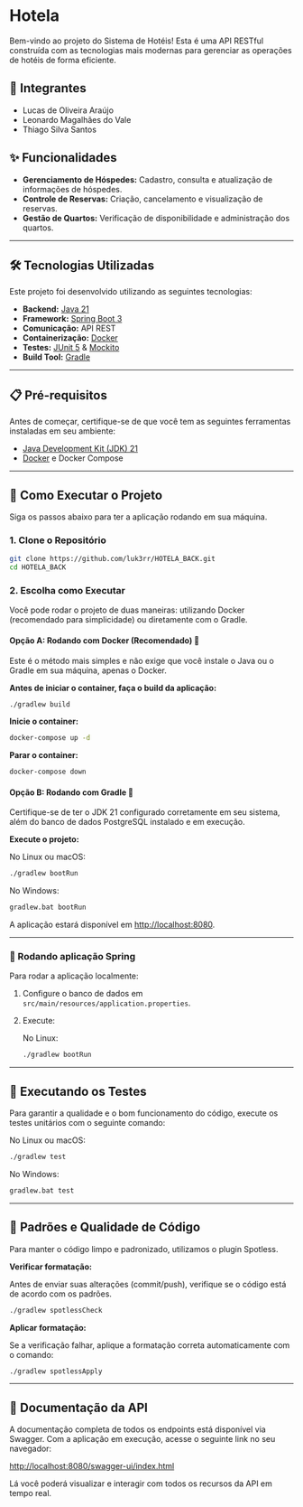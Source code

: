 # Hotela

Bem-vindo ao projeto do Sistema de Hotéis! Esta é uma API RESTful construída com as tecnologias mais modernas para gerenciar as operações de hotéis de forma eficiente.

## 👥 Integrantes
- Lucas de Oliveira Araújo
- Leonardo Magalhães do Vale
- Thiago Silva Santos

## ✨ Funcionalidades

* **Gerenciamento de Hóspedes:** Cadastro, consulta e atualização de informações de hóspedes.
* **Controle de Reservas:** Criação, cancelamento e visualização de reservas.
* **Gestão de Quartos:** Verificação de disponibilidade e administração dos quartos.

---

## 🛠️ Tecnologias Utilizadas

Este projeto foi desenvolvido utilizando as seguintes tecnologias:

* **Backend:** [Java 21](https://www.oracle.com/java/technologies/javase/jdk21-archive-downloads.html)
* **Framework:** [Spring Boot 3](https://spring.io/projects/spring-boot)
* **Comunicação:** API REST
* **Containerização:** [Docker](https://www.docker.com/)
* **Testes:** [JUnit 5](https://junit.org/junit5/) & [Mockito](https://site.mockito.org/)
* **Build Tool:** [Gradle](https://gradle.org/)

---

## 📋 Pré-requisitos

Antes de começar, certifique-se de que você tem as seguintes ferramentas instaladas em seu ambiente:

* [Java Development Kit (JDK) 21](https://www.oracle.com/java/technologies/javase/jdk21-archive-downloads.html)
* [Docker](https://www.docker.com/products/docker-desktop/) e Docker Compose

---

## 🚀 Como Executar o Projeto

Siga os passos abaixo para ter a aplicação rodando em sua máquina.

### 1. Clone o Repositório

```bash
git clone https://github.com/luk3rr/HOTELA_BACK.git
cd HOTELA_BACK
```

### 2. Escolha como Executar

Você pode rodar o projeto de duas maneiras: utilizando Docker (recomendado para simplicidade) ou diretamente com o Gradle.

#### Opção A: Rodando com Docker (Recomendado) 🐳

Este é o método mais simples e não exige que você instale o Java ou o Gradle em sua máquina, apenas o Docker.

**Antes de iniciar o container, faça o build da aplicação:**

```bash
./gradlew build
```

**Inicie o container:**

```bash
docker-compose up -d
```

**Parar o container:**

```bash
docker-compose down
```

#### Opção B: Rodando com Gradle 🐘

Certifique-se de ter o JDK 21 configurado corretamente em seu sistema, além do banco de dados PostgreSQL instalado e em execução.

**Execute o projeto:**

No Linux ou macOS:

```bash
./gradlew bootRun
```

No Windows:

```bash
gradlew.bat bootRun
```

A aplicação estará disponível em [http://localhost:8080](http://localhost:8080).

---

### 🔧 Rodando aplicação Spring

Para rodar a aplicação localmente:

1. Configure o banco de dados em `src/main/resources/application.properties`.
2. Execute:

    No Linux:
    ```bash
    ./gradlew bootRun
    ```
---

## 🧪 Executando os Testes

Para garantir a qualidade e o bom funcionamento do código, execute os testes unitários com o seguinte comando:

No Linux ou macOS:

```bash
./gradlew test
```

No Windows:

```bash
gradlew.bat test
```

---

## 💅 Padrões e Qualidade de Código

Para manter o código limpo e padronizado, utilizamos o plugin Spotless.

**Verificar formatação:**

Antes de enviar suas alterações (commit/push), verifique se o código está de acordo com os padrões.

```bash
./gradlew spotlessCheck
```

**Aplicar formatação:**

Se a verificação falhar, aplique a formatação correta automaticamente com o comando:

```bash
./gradlew spotlessApply
```

---

## 📝 Documentação da API

A documentação completa de todos os endpoints está disponível via Swagger. Com a aplicação em execução, acesse o seguinte link no seu navegador:

[http://localhost:8080/swagger-ui/index.html](http://localhost:8080/swagger-ui/index.html)

Lá você poderá visualizar e interagir com todos os recursos da API em tempo real.